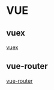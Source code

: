 <!--
 * @Author: xx
 * @Date: 2021-06-22 16:51:49
 * @LastEditors: 青峰
 * @LastEditTime: 2021-06-22 17:08:10
 * @FilePath: /vue-press/docs/vue/README.md
-->

# VUE

## vuex

[vuex](./vuex.html)

## vue-router

[vue-router](./vue-router.html)
